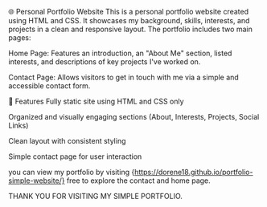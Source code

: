 🌐 Personal Portfolio Website
This is a personal portfolio website created using HTML and CSS. It showcases my background, skills, interests, and projects in a clean and responsive layout. The portfolio includes two main pages:

Home Page: Features an introduction, an "About Me" section, listed interests, and descriptions of key projects I've worked on.

Contact Page: Allows visitors to get in touch with me via a simple and accessible contact form.

🚀 Features
Fully static site using HTML and CSS only

Organized and visually engaging sections (About, Interests, Projects, Social Links)

Clean layout with consistent styling

Simple contact page for user interaction

you can view my portfolio by visiting  {https://dorene18.github.io/portfolio-simple-website/}  free to explore the contact and home page.

THANK YOU FOR VISITING MY SIMPLE PORTFOLIO.
